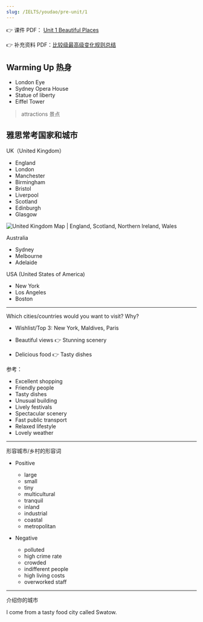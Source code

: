 ```yaml
---
slug: /IELTS/youdao/pre-unit/1
---
```



👉 课件 PDF： [Unit 1 Beautiful Places](./Unit%201%20Beautiful%20Places.pdf)

👉 补充资料 PDF：[比较级最高级变化规则总结](./Comparative%20Superlative%20Rules%20Summary.pdf)



## Warming Up 热身

- London Eye
- Sydney Opera House
- Statue of liberty
- Eiffel Tower

> attractions 景点

## 雅思常考国家和城市

UK（United Kingdom）

- England
- London
- Manchester
- Birmingham
- Bristol
- Liverpool
- Scotland
- Edinburgh
- Glasgow

![United Kingdom Map | England, Scotland, Northern Ireland, Wales](http://img.wukaipeng.com/2023/11/04-175329-united-kingdom-map.gif)



Australia

- Sydney
- Melbourne
- Adelaide

USA (United States of America)

- New York
- Los Angeles
- Boston

---

Which cities/countries would you want to visit? Why?

- Wishlist/Top 3: New York, Maldives, Paris

- Beautiful views 👉 Stunning scenery
- Delicious food 👉 Tasty dishes

参考：

- Excellent shopping
- Friendly people
- Tasty dishes
- Unusual building
- Lively festivals
- Spectacular scenery
- Fast public transport
- Relaxed lifestyle
- Lovely weather

---

形容城市/乡村的形容词
- Positive
  - large
  - small
  - tiny
  - multicultural
  - tranquil
  - inland
  - industrial
  - coastal
  - metropolitan

- Negative
  - polluted
  - high crime rate
  - crowded
  - indifferent people
  - high living costs
  - overworked staff


---
介绍你的城市

I come from a tasty food city called Swatow.

